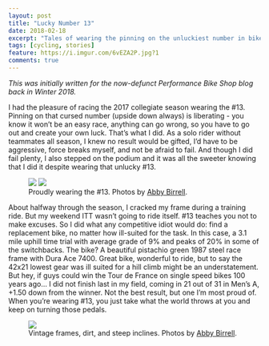```yaml
---
layout: post
title: "Lucky Number 13"
date: 2018-02-18
excerpt: "Tales of wearing the pinning on the unluckiest number in bike racing."
tags: [cycling, stories]
feature: https://i.imgur.com/6vEZA2P.jpg?1
comments: true
---
```


*This was initially written for the now-defunct Performance Bike Shop blog back in Winter 2018.*

I had the pleasure of racing the 2017 collegiate season wearing the #13. Pinning on that cursed number (upside down always) is liberating - you know it won’t be an easy race, anything can go wrong, so you have to go out and create your own luck. That’s what I did. As a solo rider without teammates all season, I knew no result would be gifted, I’d have to be aggressive, force breaks myself, and not be afraid to fail. And though I did fail plenty, I also stepped on the podium and it was all the sweeter knowing that I did it despite wearing that unlucky #13.

<figure class="half">
	<a href="https://i.imgur.com/JCM0x8m.jpg"><img src="https://i.imgur.com/JCM0x8m.jpg"></a>
	<a href="https://i.imgur.com/dtd9rXo.jpg"><img src="https://i.imgur.com/dtd9rXo.jpg"></a>
	<figcaption>Proudly wearing the #13. Photos by <a href="https://www.instagram.com/abbybirrell/" title="Abby Birrell">Abby Birrell</a>.</figcaption>
</figure>


About halfway through the season, I cracked my frame during a training ride. But my weekend ITT wasn’t going to ride itself. #13 teaches you not to make excuses. So I did what any competitive idiot would do: find a replacement bike, no matter how ill-suited for the task. In this case, a 3.1 mile uphill time trial with average grade of 9% and peaks of 20% in some of the switchbacks. The bike? A beautiful pistachio green 1987 steel race frame with Dura Ace 7400. Great bike, wonderful to ride, but to say the 42x21 lowest gear was ill suited for a hill climb might be an understatement. But hey, if guys could win the Tour de France on single speed bikes 100 years ago… I did not finish last in my field, coming in 21 out of 31 in Men’s A, +1.50 down from the winner. Not the best result, but one I’m most proud of. When you’re wearing #13, you just take what the world throws at you and keep on turning those pedals. 

<figure>
	<a href="https://i.imgur.com/wOfjyez.jpg"><img src="https://i.imgur.com/wOfjyez.jpg"></a>
	<figcaption>Vintage frames, dirt, and steep inclines. Photos by <a href="https://www.instagram.com/abbybirrell/" title="Abby Birrell">Abby Birrell</a>.</figcaption>
</figure>

